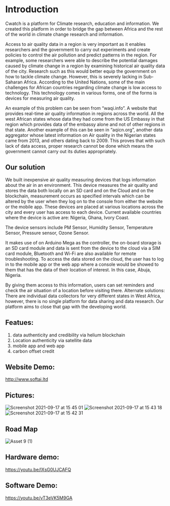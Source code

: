 # Introduction

Cwatch is a platform for Climate research, education and information. We created this platform in order to bridge the gap between Africa and the rest of the world in climate change research and information. 

Access to air quality data in a region is very important as it enables researchers and the government to carry out experiments and create policies to control the air pollution and predict patterns in the region. For example, some researchers were able to describe the potential damages caused by climate change in a region by examining historical air quality data of the city. Research such as this would better equip the government on how to tackle climate change. However, this is severely lacking in Sub-Saharan Africa. According to the United Nations, some of the main challenges for African countries regarding climate change is low access to technology. This technology comes in various forms, one of the forms is devices for measuring air quality.

An example of this problem can be seen from “waqi.info”. A website that provides real-time air quality information in regions across the world. All the west African states whose data they had come from the US Embassy in that region which provides data of the embassy alone and not of other regions in that state. Another example of this can be seen in “aqicn.org”, another data aggregator whose latest information on Air quality in the Nigerian states came from 2013, and others dating back to 2009. This proves that with such lack of data access, proper research cannot be done which means the government cannot carry out its duties appropriately.

## Our solution

We built inexpensive air quality measuring devices that logs information about the air in an environment. This device measures the air quality and stores the data both locally on an SD card and on the Cloud and on the blockchain, measurement occurs as specified intervals which can be altered by the user when they log on to the console from either the website or the mobile app. These devices are placed at various locations across the city and every user has access to each device. Current available countries where the device is active are: Nigeria, Ghana, Ivory Coast.

The device sensors include PM Sensor, Humidity Sensor, Temperature Sensor, Pressure sensor, Ozone Sensor.

It makes use of on Arduino Mega as the controller, the on-board storage is an SD card module and data is sent from the device to the cloud via a SIM card module, Bluetooth and Wi-Fi are also available for remote troubleshooting.
To access the data stored on the cloud, the user has to log in to the mobile app or the web app where a console would be showed to them that has the data of their location of interest. In this case, Abuja, Nigeria.

By giving them access to this information, users can set reminders and check the air situation of a location before visiting there.
Alternate solutions:
There are individual data collectors for very different states in West Africa, however, there is no single platform for data sharing and data research. Our platform aims to close that gap with the developing world.

## Featues:

1. data authenticity and credibility via helium blockchain
2. Location authenticity via satellite data
3. mobile app and web app
4. carbon offset credit

## Website Demo:
http://www.softai.ltd

## Pictures: 

![Screenshot 2021-09-17 at 15 45 01](https://user-images.githubusercontent.com/30829595/134125178-bf39a972-4f81-4cef-bc5c-32f96e86638f.png)
![Screenshot 2021-09-17 at 15 43 18](https://user-images.githubusercontent.com/30829595/134125184-a4e52543-2cec-4c05-a20d-1f94fb9845a9.png)
![Screenshot 2021-09-17 at 15 42 31](https://user-images.githubusercontent.com/30829595/134125188-9bee471c-6fc8-4263-96ca-bfdb2205c8b1.png)


## Road Map
![Asset 9 (1)](https://user-images.githubusercontent.com/30829595/130590818-119478b2-7e2a-4922-aa92-63155948835f.png)

## Hardware demo:
https://youtu.be/lXsG0UJCAFQ

## Software Demo:
https://youtu.be/vT3eVK5M9GA
